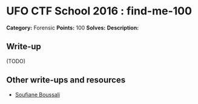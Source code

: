 # UFO CTF School 2016 : find-me-100

**Category:** Forensic
**Points:** 100
**Solves:**
**Description:**



## Write-up

(TODO)

## Other write-ups and resources

* [Soufiane Boussali](https://github.com/MrMugiwara/WriteupsCTF/tree/master/ufoCTF2016/Find_Me)
